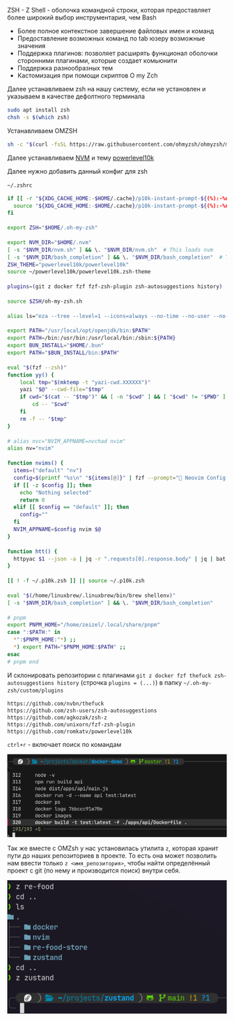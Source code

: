 
ZSH - Z Shell - оболочка командной строки, которая предоставляет более широкий выбор инструментария, чем Bash


- Более полное контекстное завершение файловых имен и команд
- Предоставление возможных команд по tab юзеру возможные значения
- Поддержка плагинов: позволяет расширять функционал оболочки сторонними плагинами, которые создает комьюнити
- Поддержка разнообразных тем
- Кастомизация при помощи скриптов O my Zch

Далее устанавливаем zsh на нашу систему, если не установлен и указываем в качестве дефолтного терминала

```bash
sudo apt install zsh
chsh -s $(which zsh)
```

Устанавливаем OMZSH

```bash
sh -c "$(curl -fsSL https://raw.githubusercontent.com/ohmyzsh/ohmyzsh/master/tools/install.sh)"
```

Далее устанавливаем [NVM](https://github.com/nvm-sh/nvm) и тему [powerlevel10k](https://github.com/romkatv/powerlevel10k/tree/master)

Далее нужно добавить данный конфиг для zsh

`~/.zshrc`
```bash
if [[ -r "${XDG_CACHE_HOME:-$HOME/.cache}/p10k-instant-prompt-${(%):-%n}.zsh" ]]; then
  source "${XDG_CACHE_HOME:-$HOME/.cache}/p10k-instant-prompt-${(%):-%n}.zsh"
fi

export ZSH="$HOME/.oh-my-zsh"

export NVM_DIR="$HOME/.nvm"
[ -s "$NVM_DIR/nvm.sh" ] && \. "$NVM_DIR/nvm.sh"  # This loads nvm
[ -s "$NVM_DIR/bash_completion" ] && \. "$NVM_DIR/bash_completion"  # This loads nvm bash_completion
ZSH_THEME="powerlevel10k/powerlevel10k"
source ~/powerlevel10k/powerlevel10k.zsh-theme

plugins=(git z docker fzf fzf-zsh-plugin zsh-autosuggestions history)

source $ZSH/oh-my-zsh.sh

alias ls="eza --tree --level=1 --icons=always --no-time --no-user --no-permissions"

export PATH="/usr/local/opt/openjdk/bin:$PATH"
export PATH=/bin:/usr/bin:/usr/local/bin:/sbin:${PATH}
export BUN_INSTALL="$HOME/.bun"
export PATH="$BUN_INSTALL/bin:$PATH"

eval "$(fzf --zsh)"
function yy() {
	local tmp="$(mktemp -t "yazi-cwd.XXXXXX")"
	yazi "$@" --cwd-file="$tmp"
	if cwd="$(cat -- "$tmp")" && [ -n "$cwd" ] && [ "$cwd" != "$PWD" ]; then
		cd -- "$cwd"
	fi
	rm -f -- "$tmp"
}

# alias nvc="NVIM_APPNAME=nvchad nvim"
alias nv="nvim"

function nvims() {
  items=("default" "nv") 
  config=$(printf "%s\n" "${items[@]}" | fzf --prompt=" Neovim Config  " --height=~50% --layout=reverse --border --exit-0)
  if [[ -z $config ]]; then
    echo "Nothing selected"
    return 0
  elif [[ $config == "default" ]]; then
    config=""
  fi
  NVIM_APPNAME=$config nvim $@
}

function htt() {
  httpyac $1 --json -a | jq -r ".requests[0].response.body" | jq | bat --language=json
}

[[ ! -f ~/.p10k.zsh ]] || source ~/.p10k.zsh

eval "$(/home/linuxbrew/.linuxbrew/bin/brew shellenv)"
[ -s "$NVM_DIR/bash_completion" ] && \. "$NVM_DIR/bash_completion" 

# pnpm
export PNPM_HOME="/home/zeizel/.local/share/pnpm"
case ":$PATH:" in
  *":$PNPM_HOME:"*) ;;
  *) export PATH="$PNPM_HOME:$PATH" ;;
esac
# pnpm end
```

И склонировать репозитории с плагинами `git z docker fzf thefuck zsh-autosuggestions history` (строчка `plugins = (...)`) в папку `~/.oh-my-zsh/custom/plugins`

```
https://github.com/nvbn/thefuck
https://github.com/zsh-users/zsh-autosuggestions
https://github.com/agkozak/zsh-z
https://github.com/unixorn/fzf-zsh-plugin
https://github.com/romkatv/powerlevel10k
```

`ctrl+r` - включает поиск по командам

![](../Development/_png/Pasted%20image%2020240817200033.png)

Так же вместе с OMZsh у нас установилась утилита `z`, которая хранит пути до наших репозиториев в проекте. То есть она может позволить нам ввести только `z <имя_репозитория>`, чтобы найти определённый проект с git (по нему и производится поиск) внутри себя.

![](../Development/_png/Pasted%20image%2020240929131323.png)

